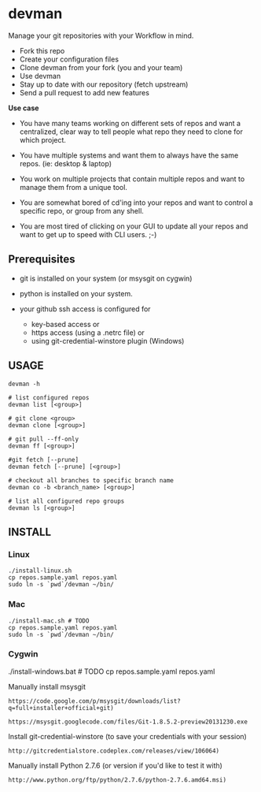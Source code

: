 devman
======
Manage your git repositories with your Workflow in mind.

 * Fork this repo
 * Create your configuration files
 * Clone devman from your fork (you and your team)
 * Use devman
 * Stay up to date with our repository (fetch upstream)
 * Send a pull request to add new features

**Use case**

 * You have many teams working on different sets of repos and want a centralized, clear way to tell people what repo they need to clone for which project.

 * You have multiple systems and want them to always have the same repos. (ie: desktop & laptop)

 * You work on multiple projects that contain multiple repos and want to manage them from a unique tool. 

 * You are somewhat bored of cd'ing into your repos and want to control a specific repo, or group from any shell.  

 * You are most tired of clicking on your GUI to update all your repos and want to get up to speed with CLI users. ;-)

## Prerequisites

  - git is installed on your system (or msysgit on cygwin)

  - python is installed on your system.

  - your github ssh access is configured for 
    * key-based access or
    * https access (using a .netrc file) or  
    * using git-credential-winstore plugin (Windows)

## USAGE

```
devman -h

# list configured repos
devman list [<group>]

# git clone <group>
devman clone [<group>]

# git pull --ff-only 
devman ff [<group>]

#git fetch [--prune] 
devman fetch [--prune] [<group>]

# checkout all branches to specific branch name
devman co -b <branch_name> [<group>] 

# list all configured repo groups
devman ls [<group>] 

```

## INSTALL
### Linux
    
```
./install-linux.sh
cp repos.sample.yaml repos.yaml
sudo ln -s `pwd`/devman ~/bin/
```

### Mac

```
./install-mac.sh # TODO
cp repos.sample.yaml repos.yaml
sudo ln -s `pwd`/devman ~/bin/

```  

### Cygwin

./install-windows.bat # TODO
cp repos.sample.yaml repos.yaml

Manually install msysgit

    https://code.google.com/p/msysgit/downloads/list?q=full+installer+official+git)

    https://msysgit.googlecode.com/files/Git-1.8.5.2-preview20131230.exe 

Install git-credential-winstore (to save your credentials with your session)

    http://gitcredentialstore.codeplex.com/releases/view/106064)
 
Manually install Python 2.7.6 (or version if you'd like to test it with)

    http://www.python.org/ftp/python/2.7.6/python-2.7.6.amd64.msi) 

